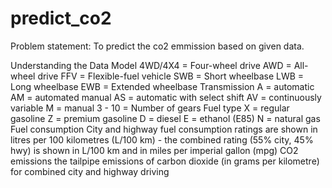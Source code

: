 # predict_co2
Problem statement: To predict the co2 emmission based on given data.
    
Understanding the Data
Model	4WD/4X4 = Four-wheel drive
	AWD = All-wheel drive
	FFV = Flexible-fuel vehicle
	SWB = Short wheelbase
	LWB = Long wheelbase
	EWB = Extended wheelbase
Transmission	A = automatic
	AM = automated manual
	AS = automatic with select shift
	AV = continuously variable
	M = manual
	3 - 10 = Number of gears
Fuel type	X = regular gasoline
	Z = premium gasoline
	D = diesel
	E = ethanol (E85)
	N = natural gas
Fuel consumption	City and highway fuel consumption ratings are shown in 
    litres per 100 kilometres (L/100 km) - the combined rating (55% city, 45% hwy) 
    is shown in L/100 km and in miles per imperial gallon (mpg)
CO2 emissions	the tailpipe emissions of carbon dioxide (in grams per kilometre) 
    for combined city and highway driving